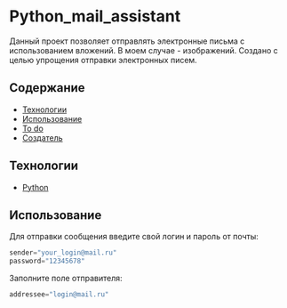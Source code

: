 # Python_mail_assistant  
 Данный проект позволяет отправлять электронные письма с использованием вложений. В моем случае - изображений. Создано с целью упрощения отправки электронных писем. 
 
 ## Содержание  
 - [Технологии](#технологии)   
 - [Использование](#использование)   
 - [To do](#to-do)  
 - [Создатель](#создатель)  

 ## Технологии   
 - [Python](https://www.python.org/)  

 ## Использование  
 Для отправки сообщения введите свой логин и пароль от почты:  
 ```typescript  
sender="your_login@mail.ru"                            
password="12345678"  
```  
Заполните поле отправителя:  
 ```typescript  
 addressee="login@mail.ru"
 ```  
 

